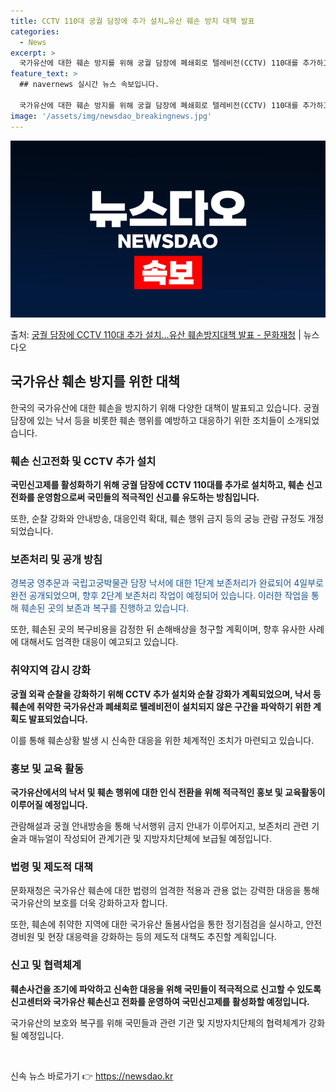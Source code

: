 ```yaml
---
title: CCTV 110대 궁궐 담장에 추가 설치…유산 훼손 방지 대책 발표
categories:
  - News
excerpt: >
  국가유산에 대한 훼손 방지를 위해 궁궐 담장에 폐쇄회로 텔레비전(CCTV) 110대를 추가하고, 훼손 신고전…
feature_text: >
  ## navernews 실시간 뉴스 속보입니다.

  국가유산에 대한 훼손 방지를 위해 궁궐 담장에 폐쇄회로 텔레비전(CCTV) 110대를 추가하고, 훼손 신고전…
image: '/assets/img/newsdao_breakingnews.jpg'
---
```


![뉴스다오 속보](/assets/img/newsdao_breakingnews.jpg)

<p>출처: <a href="https://newsdao.kr/2926" rel="dofollow">궁궐 담장에 CCTV 110대 추가 설치…유산 훼손방지대책 발표 - 문화재청</a> | 뉴스다오</p>

<h2 data-ke-size="size26">국가유산 훼손 방지를 위한 대책</h2>
<p data-ke-size="size16">한국의 국가유산에 대한 훼손을 방지하기 위해 다양한 대책이 발표되고 있습니다. 궁궐 담장에 있는 낙서 등을 비롯한 훼손 행위를 예방하고 대응하기 위한 조치들이 소개되었습니다.</p>

<h3>훼손 신고전화 및 CCTV 추가 설치</h3>
<p data-ke-size="size16"><b>국민신고제를 활성화하기 위해 궁궐 담장에 CCTV 110대를 추가로 설치하고, 훼손 신고전화를 운영함으로써 국민들의 적극적인 신고를 유도하는 방침입니다.</b></p>
<p data-ke-size="size16">또한, 순찰 강화와 안내방송, 대응인력 확대, 훼손 행위 금지 등의 궁능 관람 규정도 개정되었습니다.</p>

<h3>보존처리 및 공개 방침</h3>
<p data-ke-size="size16"><span style="color: #1a5490;">경복궁 영추문과 국립고궁박물관 담장 낙서에 대한 1단계 보존처리가 완료되어 4일부로 완전 공개되었으며, 향후 2단계 보존처리 작업이 예정되어 있습니다. 이러한 작업을 통해 훼손된 곳의 보존과 복구를 진행하고 있습니다.</span></p>
<p data-ke-size="size16">또한, 훼손된 곳의 복구비용을 감정한 뒤 손해배상을 청구할 계획이며, 향후 유사한 사례에 대해서도 엄격한 대응이 예고되고 있습니다.</p>

<h3>취약지역 감시 강화</h3>
<p data-ke-size="size16"><b>궁궐 외곽 순찰을 강화하기 위해 CCTV 추가 설치와 순찰 강화가 계획되었으며, 낙서 등 훼손에 취약한 국가유산과 폐쇄회로 텔레비전이 설치되지 않은 구간을 파악하기 위한 계획도 발표되었습니다.</b></p>
<p data-ke-size="size16">이를 통해 훼손상황 발생 시 신속한 대응을 위한 체계적인 조치가 마련되고 있습니다.</p>

<h3>홍보 및 교육 활동</h3>
<p data-ke-size="size16"><b>국가유산에서의 낙서 및 훼손 행위에 대한 인식 전환을 위해 적극적인 홍보 및 교육활동이 이루어질 예정입니다.</b></p>
<p data-ke-size="size16">관람해설과 궁궐 안내방송을 통해 낙서행위 금지 안내가 이루어지고, 보존처리 관련 기술과 매뉴얼이 작성되어 관계기관 및 지방자치단체에 보급될 예정입니다.</p>

<h3>법령 및 제도적 대책</h3>
<p data-ke-size="size16">문화재청은 국가유산 훼손에 대한 법령의 엄격한 적용과 관용 없는 강력한 대응을 통해 국가유산의 보호를 더욱 강화하고자 합니다.</p>
<p data-ke-size="size16">또한, 훼손에 취약한 지역에 대한 국가유산 돌봄사업을 통한 정기점검을 실시하고, 안전경비원 및 현장 대응력을 강화하는 등의 제도적 대책도 추진할 계획입니다.</p>

<h3>신고 및 협력체계</h3>
<p data-ke-size="size16"><b>훼손사건을 조기에 파악하고 신속한 대응을 위해 국민들이 적극적으로 신고할 수 있도록 신고센터와 국가유산 훼손신고 전화를 운영하여 국민신고제를 활성화할 예정입니다.</b></p>
<p data-ke-size="size16">국가유산의 보호와 복구를 위해 국민들과 관련 기관 및 지방자치단체의 협력체계가 강화될 예정입니다.</p>

<p data-ke-size="size16">&nbsp;</p> 

신속 뉴스 바로가기 👉 <a href="https://newsdao.kr" rel="dofollow">https://newsdao.kr</a>


